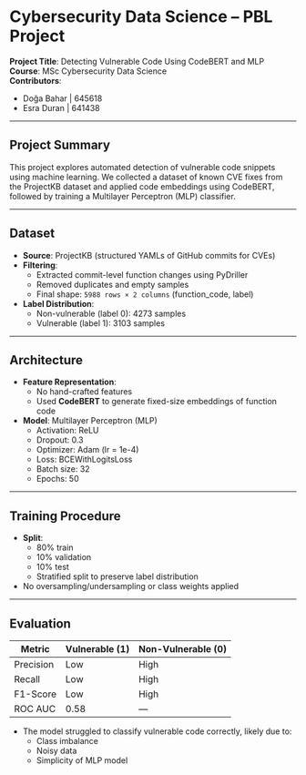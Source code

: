 # Cybersecurity Data Science – PBL Project

**Project Title**: Detecting Vulnerable Code Using CodeBERT and MLP  
**Course**: MSc Cybersecurity Data Science  
**Contributors**:
- Doğa Bahar | 645618
- Esra Duran | 641438

---

## Project Summary

This project explores automated detection of vulnerable code snippets using machine learning. We collected a dataset of known CVE fixes from the ProjectKB dataset and applied code embeddings using CodeBERT, followed by training a Multilayer Perceptron (MLP) classifier.

---

## Dataset

- **Source**: ProjectKB (structured YAMLs of GitHub commits for CVEs)
- **Filtering**:
  - Extracted commit-level function changes using PyDriller
  - Removed duplicates and empty samples
  - Final shape: `5988 rows × 2 columns` (function_code, label)
- **Label Distribution**:
  - Non-vulnerable (label 0): 4273 samples
  - Vulnerable (label 1): 3103 samples

---

## Architecture

- **Feature Representation**:
  - No hand-crafted features
  - Used **CodeBERT** to generate fixed-size embeddings of function code
- **Model**: Multilayer Perceptron (MLP)
  - Activation: ReLU
  - Dropout: 0.3
  - Optimizer: Adam (lr = 1e-4)
  - Loss: BCEWithLogitsLoss
  - Batch size: 32
  - Epochs: 50

---

## Training Procedure

- **Split**:
  - 80% train
  - 10% validation
  - 10% test
  - Stratified split to preserve label distribution
- No oversampling/undersampling or class weights applied

---

## Evaluation

| Metric      | Vulnerable (1) | Non-Vulnerable (0) |
|-------------|----------------|---------------------|
| Precision   | Low            | High                |
| Recall      | Low            | High                |
| F1-Score    | Low            | High                |
| ROC AUC     | 0.58           | —                   |

- The model struggled to classify vulnerable code correctly, likely due to:
  - Class imbalance
  - Noisy data
  - Simplicity of MLP model



